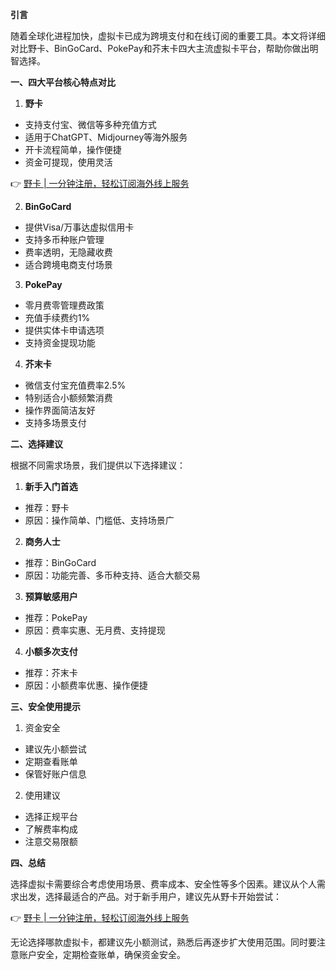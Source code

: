 **引言**

随着全球化进程加快，虚拟卡已成为跨境支付和在线订阅的重要工具。本文将详细对比野卡、BinGoCard、PokePay和芥末卡四大主流虚拟卡平台，帮助你做出明智选择。

**一、四大平台核心特点对比**

1. **野卡**
- 支持支付宝、微信等多种充值方式
- 适用于ChatGPT、Midjourney等海外服务
- 开卡流程简单，操作便捷
- 资金可提现，使用灵活

👉 [野卡 | 一分钟注册，轻松订阅海外线上服务](https://bit.ly/bewildcard)

2. **BinGoCard**
- 提供Visa/万事达虚拟信用卡
- 支持多币种账户管理
- 费率透明，无隐藏收费
- 适合跨境电商支付场景

3. **PokePay**
- 零月费零管理费政策
- 充值手续费约1%
- 提供实体卡申请选项
- 支持资金提现功能

4. **芥末卡**
- 微信支付宝充值费率2.5%
- 特别适合小额频繁消费
- 操作界面简洁友好
- 支持多场景支付

**二、选择建议**

根据不同需求场景，我们提供以下选择建议：

1. **新手入门首选**
- 推荐：野卡
- 原因：操作简单、门槛低、支持场景广

2. **商务人士**
- 推荐：BinGoCard
- 原因：功能完善、多币种支持、适合大额交易

3. **预算敏感用户**
- 推荐：PokePay
- 原因：费率实惠、无月费、支持提现

4. **小额多次支付**
- 推荐：芥末卡
- 原因：小额费率优惠、操作便捷

**三、安全使用提示**

1. 资金安全
- 建议先小额尝试
- 定期查看账单
- 保管好账户信息

2. 使用建议
- 选择正规平台
- 了解费率构成
- 注意交易限额

**四、总结**

选择虚拟卡需要综合考虑使用场景、费率成本、安全性等多个因素。建议从个人需求出发，选择最适合的产品。对于新手用户，建议先从野卡开始尝试：

👉 [野卡 | 一分钟注册，轻松订阅海外线上服务](https://bit.ly/bewildcard)

无论选择哪款虚拟卡，都建议先小额测试，熟悉后再逐步扩大使用范围。同时要注意账户安全，定期检查账单，确保资金安全。